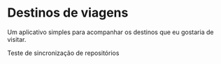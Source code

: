 # Destinos de viagens

Um aplicativo simples para acompanhar os destinos que eu gostaria de visitar.

Teste de sincronização de repositórios
